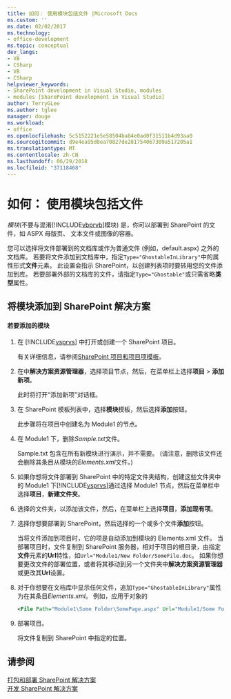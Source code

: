 ```yaml
---
title: 如何： 使用模块包括文件 |Microsoft Docs
ms.custom: ''
ms.date: 02/02/2017
ms.technology:
- office-development
ms.topic: conceptual
dev_langs:
- VB
- CSharp
- VB
- CSharp
helpviewer_keywords:
- SharePoint development in Visual Studio, modules
- modules [SharePoint development in Visual Studio]
author: TerryGLee
ms.author: tglee
manager: douge
ms.workload:
- office
ms.openlocfilehash: 5c5152221e5e58504ba84e0ad0f31511b4d93aa0
ms.sourcegitcommit: d9e4ea95d0ea70827de281754067309a517205a1
ms.translationtype: MT
ms.contentlocale: zh-CN
ms.lasthandoff: 06/29/2018
ms.locfileid: "37118468"
---
```

# <a name="how-to-include-files-by-using-a-module"></a>如何： 使用模块包括文件
  *模块*(不要与混淆[!INCLUDE[vbprvb](../sharepoint/includes/vbprvb-md.md)]模块) 是，你可以部署到 SharePoint 的文件，如 ASPX 母版页、 文本文件或图像的容器。  
  
 您可以选择将文件部署到的文档库或作为普通文件 (例如，default.aspx) 之外的文档库。 若要将文件添加到文档库中，指定`Type="GhostableInLibrary"`中的属性形式**文件**元素。 此设置会指示 SharePoint，以创建列表项时要转用您的文件添加到库。 若要部署外部的文档库的文件，请指定`Type="Ghostable"`或只需省略**类型**属性。  
  
## <a name="add-a-module-to-a-sharepoint-solution"></a>将模块添加到 SharePoint 解决方案  
  
#### <a name="to-add-a-module"></a>若要添加的模块  
  
1.  在 [!INCLUDE[vsprvs](../sharepoint/includes/vsprvs-md.md)] 中打开或创建一个 SharePoint 项目。  
  
     有关详细信息，请参阅[SharePoint 项目和项目项模板](../sharepoint/sharepoint-project-and-project-item-templates.md)。  
  
2.  在中**解决方案资源管理器**，选择项目节点，然后，在菜单栏上选择**项目** > **添加新项**。  
  
     此时将打开“添加新项”对话框。  
  
3.  在 SharePoint 模板列表中，选择**模块**模板，然后选择**添加**按钮。  
  
     此步骤将在项目中创建名为 Module1 的节点。  
  
4.  在 Module1 下，删除*Sample.txt*文件。  
  
     Sample.txt 包含在所有新模块进行演示，并不需要。 (请注意，删除该文件还会删除其条目从模块的*Elements.xml*文件。)  
  
5.  如果你想将文件部署到 SharePoint 中的特定文件夹结构，创建这些文件夹中的 Module1 下[!INCLUDE[vsprvs](../sharepoint/includes/vsprvs-md.md)]通过选择 Module1 节点，然后在菜单栏中选择**项目**，**新建文件夹**。  
  
6.  选择的文件夹，以添加该文件，然后，在菜单栏上选择**项目**，**添加现有项**。  
  
7.  选择你想要部署到 SharePoint，然后选择的一个或多个文件**添加**按钮。  
  
     当将文件添加到项目时，它的项是自动添加到模块的 Elements.xml 文件。 当部署项目时，文件复制到 SharePoint 服务器，相对于项目的根目录，由指定**文件**元素的**Url**特性，如`Url="Module1/New Folder/SomeFile.doc`。 如果你想要更改文件的部署位置，或者将其移动到另一个文件夹中**解决方案资源管理器**或更改其**Url**设置。  
  
8.  对于你想要在文档库中显示任何文件，追加`Type="GhostableInLibrary"`属性为在其条目*Elements.xml*。 例如，应用于对象的  
  
    ```xml  
    <File Path="Module1\Some Folder\SomePage.aspx" Url="Module1/Some Folder/SomePage.aspx" Type="GhostableInLibrary" />  
    ```  
  
9. 部署项目。  
  
     将文件复制到 SharePoint 中指定的位置。  
  
## <a name="see-also"></a>请参阅
 [打包和部署 SharePoint 解决方案](../sharepoint/packaging-and-deploying-sharepoint-solutions.md)   
 [开发 SharePoint 解决方案](../sharepoint/developing-sharepoint-solutions.md)  
  
